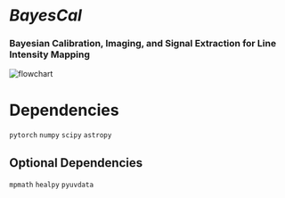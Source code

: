 # *BayesCal*

### Bayesian Calibration, Imaging, and Signal Extraction for Line Intensity Mapping


![flowchart](https://github.com/nkern/bayescal/blob/main/docs/source/_static/img/flowchart.png)



# Dependencies

`pytorch`
`numpy`
`scipy`
`astropy`

## Optional Dependencies

`mpmath`
`healpy`
`pyuvdata`
